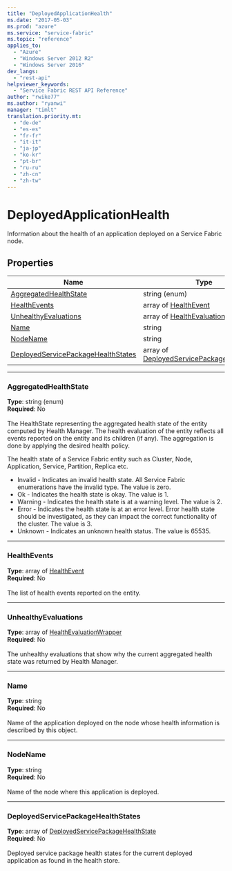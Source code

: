 ```yaml
---
title: "DeployedApplicationHealth"
ms.date: "2017-05-03"
ms.prod: "azure"
ms.service: "service-fabric"
ms.topic: "reference"
applies_to: 
  - "Azure"
  - "Windows Server 2012 R2"
  - "Windows Server 2016"
dev_langs: 
  - "rest-api"
helpviewer_keywords: 
  - "Service Fabric REST API Reference"
author: "rwike77"
ms.author: "ryanwi"
manager: "timlt"
translation.priority.mt: 
  - "de-de"
  - "es-es"
  - "fr-fr"
  - "it-it"
  - "ja-jp"
  - "ko-kr"
  - "pt-br"
  - "ru-ru"
  - "zh-cn"
  - "zh-tw"
---
```

# DeployedApplicationHealth

Information about the health of an application deployed on a Service Fabric node.

## Properties
| Name | Type | Required |
| --- | --- | --- |
| [AggregatedHealthState](#aggregatedhealthstate) | string (enum) | No |
| [HealthEvents](#healthevents) | array of [HealthEvent](sfclient-model-healthevent.md) | No |
| [UnhealthyEvaluations](#unhealthyevaluations) | array of [HealthEvaluationWrapper](sfclient-model-healthevaluationwrapper.md) | No |
| [Name](#name) | string | No |
| [NodeName](#nodename) | string | No |
| [DeployedServicePackageHealthStates](#deployedservicepackagehealthstates) | array of [DeployedServicePackageHealthState](sfclient-model-deployedservicepackagehealthstate.md) | No |

____
### AggregatedHealthState
__Type__: string (enum) <br/>
__Required__: No<br/>
<br/>
The HealthState representing the aggregated health state of the entity computed by Health Manager.
The health evaluation of the entity reflects all events reported on the entity and its children (if any).
The aggregation is done by applying the desired health policy.


The health state of a Service Fabric entity such as Cluster, Node, Application, Service, Partition, Replica etc.

  - Invalid - Indicates an invalid health state. All Service Fabric enumerations have the invalid type. The value is zero.
  - Ok - Indicates the health state is okay. The value is 1.
  - Warning - Indicates the health state is at a warning level. The value is 2.
  - Error - Indicates the health state is at an error level. Error health state should be investigated, as they can impact the correct functionality of the cluster. The value is 3.
  - Unknown - Indicates an unknown health status. The value is 65535.



____
### HealthEvents
__Type__: array of [HealthEvent](sfclient-model-healthevent.md) <br/>
__Required__: No<br/>
<br/>
The list of health events reported on the entity.

____
### UnhealthyEvaluations
__Type__: array of [HealthEvaluationWrapper](sfclient-model-healthevaluationwrapper.md) <br/>
__Required__: No<br/>
<br/>
The unhealthy evaluations that show why the current aggregated health state was returned by Health Manager.

____
### Name
__Type__: string <br/>
__Required__: No<br/>
<br/>
Name of the application deployed on the node whose health information is described by this object.

____
### NodeName
__Type__: string <br/>
__Required__: No<br/>
<br/>
Name of the node where this application is deployed.

____
### DeployedServicePackageHealthStates
__Type__: array of [DeployedServicePackageHealthState](sfclient-model-deployedservicepackagehealthstate.md) <br/>
__Required__: No<br/>
<br/>
Deployed service package health states for the current deployed application as found in the health store.
